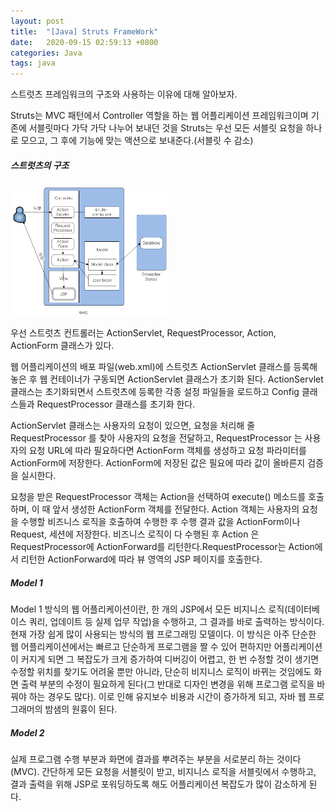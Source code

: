 ```yaml
---
layout: post
title:  "[Java] Struts FrameWork"
date:   2020-09-15 02:59:13 +0800
categories: Java
tags: java
---
```


스트럿츠 프레임워크의 구조와 사용하는 이유에 대해 알아보자.<br>

<p>
Struts는 MVC 패턴에서 Controller 역할을 하는 웹 어플리케이션 프레임워크이며 기존에 서블릿마다 가닥 가닥 나누어 보내던 것을 Struts는 우선 모든 서블릿 요청을 하나로 모으고, 그 후에 기능에 맞는 액션으로 보내준다.(서블릿 수 감소)
</p>
<h5>스트럿츠의 구조</h5>
<img src="/images/web/struts1.jpg" width="50%" height="50%" alt="">
<p>우선 스트럿츠 컨트롤러는 ActionServlet, RequestProcessor, Action, ActionForm 클래스가 있다.</p>
<p>
웹 어플리케이션의 배포 파일(web.xml)에 스트럿츠 ActionServlet 클래스를 등록해 놓은 후 웹 컨테이너가 구동되면 ActionServlet 클래스가 초기화 된다. ActionServlet 클래스는 초기화되면서 스트럿츠에 등록한 각종 설정 파일들을 로드하고 Config 클래스들과 RequestProcessor 클래스를 초기화 한다.
</p>
<p>
ActionServlet 클래스는 사용자의 요청이 있으면, 요청을 처리해 줄 RequestProcessor 를 찾아 사용자의 요청을 전달하고, RequestProcessor 는 사용자의 요청 URL에 따라 필요하다면 ActionForm 객체를 생성하고 요청 파라미터를 ActionForm에 저장한다. ActionForm에 저장된 값은 필요에 따라 값이 올바른지 검증을 실시한다.
</p>
<p>
요청을 받은 RequestProcessor 객체는 Action을 선택하여 execute() 메소드를 호출하며, 이 때 앞서 생성한 ActionForm 객체를 전달한다. Action 객체는 사용자의 요청을 수행할 비즈니스 로직을 호출하여 수행한 후 수행 결과 값을 ActionForm이나 Request, 세션에 저장한다. 비즈니스 로직이 다 수행된 후 Action 은 RequestProcessor에 ActionForward를 리턴한다.RequestProcessor는 Action에서 리턴한 ActionForward에 따라 뷰 영역의 JSP 페이지를 호출한다.
</p>

<h5>Model 1</h5>
<p>Model 1 방식의 웹 어플리케이션이란, 한 개의 JSP에서 모든 비지니스 로직(데이터베이스 쿼리, 업데이트 등 실제 업무 작업)을 수행하고, 그 결과를 바로 출력하는 방식이다. 현재 가장 쉽게 많이 사용되는 방식의 웹 프로그래밍 모델이다.
 이 방식은 아주 단순한 웹 어플리케이션에서는 빠르고 단순하게 프로그램을 짤 수 있어 편하지만 어플리케이션이 커지게 되면 그 복잡도가 크게 증가하여 디버깅이 어렵고, 한 번 수정할 것이 생기면 수정할 위치를 찾기도 어려울 뿐만 아니라, 단순히 비지니스 로직이 바뀌는 것임에도 화면 출력 부분의 수정이 필요하게 된다(그 반대로 디자인 변경을 위해 프로그램 로직을 바꿔야 하는 경우도 많다). 이로 인해 유지보수 비용과 시간이 증가하게 되고, 자바 웹 프로그래머의 밤샘의 원흉이 된다.</p>
<h5>Model 2</h5>
<p>실제 프로그램 수행 부분과 화면에 결과를 뿌려주는 부분을 서로분리 하는 것이다(MVC). 간단하게 모든 요청을 서블릿이 받고, 비지니스 로직을 서블릿에서 수행하고, 결과 출력을 위해 JSP로 포워딩하도록 해도 어플리케이션 복잡도가 많이 감소하게 된다.</p>
